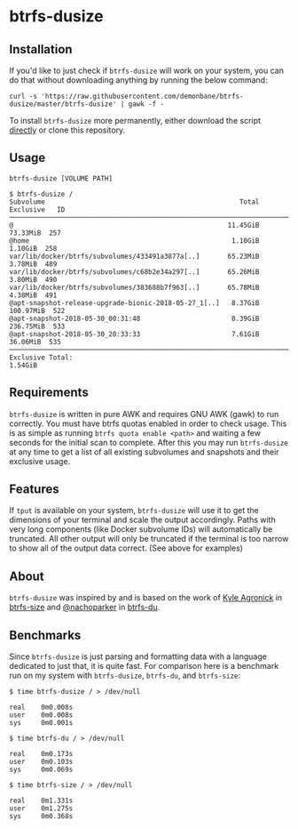 # btrfs-dusize
## Installation
If you'd like to just check if `btrfs-dusize` will work on your system, you can do that without downloading anything by running the below command:
```
curl -s 'https://raw.githubusercontent.com/demonbane/btrfs-dusize/master/btrfs-dusize' | gawk -f -
```

To install `btrfs-dusize` more permanently, either download the script [directly](https://raw.githubusercontent.com/demonbane/btrfs-dusize/master/btrfs-dusize) or clone this repository.

## Usage
```
btrfs-dusize [VOLUME PATH]
```
```
$ btrfs-dusize /
Subvolume                                                 Total  Exclusive   ID
───────────────────────────────────────────────────────────────────────────────
@                                                      11.45GiB   73.33MiB  257
@home                                                   1.10GiB    1.10GiB  258
var/lib/docker/btrfs/subvolumes/433491a3877a[..]       65.23MiB    3.78MiB  489
var/lib/docker/btrfs/subvolumes/c68b2e34a297[..]       65.26MiB    3.80MiB  490
var/lib/docker/btrfs/subvolumes/383688b7f963[..]       65.78MiB    4.38MiB  491
@apt-snapshot-release-upgrade-bionic-2018-05-27_1[..]   8.37GiB  100.97MiB  522
@apt-snapshot-2018-05-30_00:31:48                       8.39GiB  236.75MiB  533
@apt-snapshot-2018-05-30_20:33:33                       7.61GiB   36.06MiB  535
───────────────────────────────────────────────────────────────────────────────
Exclusive Total:                                                   1.54GiB 
```
## Requirements
`btrfs-dusize` is written in pure AWK and requires GNU AWK (gawk) to run correctly. You must have btrfs quotas enabled in order to check usage. This is as simple as running `btrfs quota enable <path>` and waiting a few seconds for the initial scan to complete. After this you may run `btrfs-dusize` at any time to get a list of all existing subvolumes and snapshots and their exclusive usage.

## Features
If `tput` is available on your system, `btrfs-dusize` will use it to get the dimensions of your terminal and scale the output accordingly. Paths with very long components (like Docker subvolume IDs) will automatically be truncated. All other output will only be truncated if the terminal is too narrow to show all of the output data correct. (See above for examples)

## About
`btrfs-dusize` was inspired by and is based on the work of [Kyle Agronick](https://github.com/agronick) in [btrfs-size](https://github.com/agronick/btrfs-size) and [@nachoparker](https://github.com/nachoparker) in [btrfs-du](https://github.com/nachoparker/btrfs-du).

## Benchmarks
Since `btrfs-dusize` is just parsing and formatting data with a language dedicated to just that, it is quite fast. For comparison here is a benchmark run on my system with `btrfs-dusize`, `btrfs-du`, and `btrfs-size`:

```
$ time btrfs-dusize / > /dev/null

real    0m0.008s
user    0m0.008s
sys     0m0.001s

$ time btrfs-du / > /dev/null

real    0m0.173s
user    0m0.103s
sys     0m0.069s

$ time btrfs-size / > /dev/null

real    0m1.331s
user    0m1.275s
sys     0m0.368s
```
